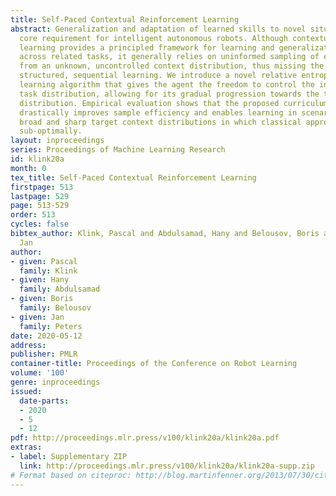 ```yaml
---
title: Self-Paced Contextual Reinforcement Learning
abstract: Generalization and adaptation of learned skills to novel situations is a
  core requirement for intelligent autonomous robots. Although contextual reinforcement
  learning provides a principled framework for learning and generalization of behaviors
  across related tasks, it generally relies on uninformed sampling of environments
  from an unknown, uncontrolled context distribution, thus missing the benefits of
  structured, sequential learning. We introduce a novel relative entropy reinforcement
  learning algorithm that gives the agent the freedom to control the intermediate
  task distribution, allowing for its gradual progression towards the target context
  distribution. Empirical evaluation shows that the proposed curriculum learning scheme
  drastically improves sample efficiency and enables learning in scenarios with both
  broad and sharp target context distributions in which classical approaches perform
  sub-optimally.
layout: inproceedings
series: Proceedings of Machine Learning Research
id: klink20a
month: 0
tex_title: Self-Paced Contextual Reinforcement Learning
firstpage: 513
lastpage: 529
page: 513-529
order: 513
cycles: false
bibtex_author: Klink, Pascal and Abdulsamad, Hany and Belousov, Boris and Peters,
  Jan
author:
- given: Pascal
  family: Klink
- given: Hany
  family: Abdulsamad
- given: Boris
  family: Belousov
- given: Jan
  family: Peters
date: 2020-05-12
address: 
publisher: PMLR
container-title: Proceedings of the Conference on Robot Learning
volume: '100'
genre: inproceedings
issued:
  date-parts:
  - 2020
  - 5
  - 12
pdf: http://proceedings.mlr.press/v100/klink20a/klink20a.pdf
extras:
- label: Supplementary ZIP
  link: http://proceedings.mlr.press/v100/klink20a/klink20a-supp.zip
# Format based on citeproc: http://blog.martinfenner.org/2013/07/30/citeproc-yaml-for-bibliographies/
---
```

